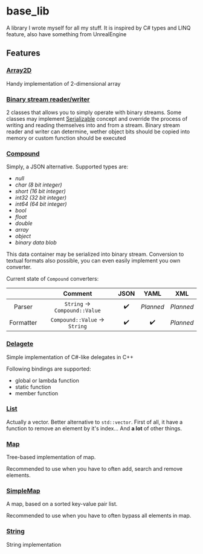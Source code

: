 ﻿# base_lib
A library I wrote myself for all my stuff. It is inspired by C# types and LINQ feature, also have something from UnrealEngine

## Features
### [Array2D](https://github.com/TwilightMage/base_lib/blob/master/include/base_lib/Array2D.h)
Handy implementation of 2-dimensional array
### [Binary stream reader/writer](https://github.com/TwilightMage/base_lib/blob/master/include/base_lib/BinaryStream.h)
2 classes that allows you to simply operate with binary streams. Some classes may implement [Serializable](https://github.com/TwilightMage/base_lib/blob/master/include/base_lib/ISerializable.h "Serializable") concept and override the process of writing and reading themselves into and from a stream. Binary stream reader and writer can determine, wether object bits should be copied into memory or custom function should be executed
### [Compound](https://github.com/TwilightMage/base_lib/blob/master/include/base_lib/Compound.h)
Simply, a JSON alternative. Supported types are:
- _null_
- _char (8 bit integer)_
- _short (16 bit integer)_
- _int32 (32 bit integer)_
- _int64 (64 bit integer)_
- _bool_
- _float_
- _double_
- _array_
- _object_
- _binary data blob_

This data container may be serialized into binary stream. Conversion to textual formats also possible, you can even easily implement you own converter.

Current state of `Compound` converters:

|           |            Comment            | JSON |   YAML    |    XML     |
|:---------:|:-----------------------------:|:----:|:---------:|:----------:|
|  Parser   | `String` -> `Compound::Value` |  ✔️   | *Planned* | *Planned*  |
| Formatter | `Compound::Value` -> `String` |  ✔️   |  ✔️   | *Planned*  |

### [Delagete](https://github.com/TwilightMage/base_lib/blob/master/include/base_lib/Delegate.h)
Simple implementation of C#-like delegates in C++

Following bindings are supported:
- global or lambda function
- static function
- member function

### [List](https://github.com/TwilightMage/base_lib/blob/master/include/base_lib/List.h)
Actually a vector. Better alternative to `std::vector`. First of all, it have a function to remove an element by it's index... And **a lot** of other things.

### [Map](https://github.com/TwilightMage/base_lib/blob/master/include/base_lib/Map.h)
Tree-based implementation of map.

Recommended to use when you have to often add, search and remove elements.

### [SimpleMap](https://github.com/TwilightMage/base_lib/blob/master/include/base_lib/SimpleMap.h)
A map, based on a sorted key-value pair list.

Recommended to use when you have to often bypass all elements in map.

### [String](https://github.com/TwilightMage/base_lib/blob/master/include/base_lib/String.h)
String implementation